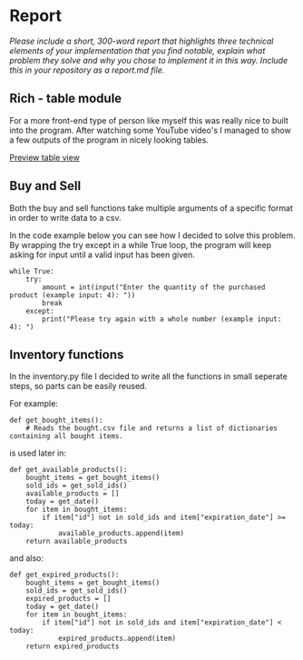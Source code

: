 # Report

_Please include a short, 300-word report that highlights three technical elements of your implementation that you find notable, explain what problem they solve and why you chose to implement it in this way. Include this in your repository as a report.md file._

## Rich - table module

For a more front-end type of person like myself this was really nice to built into the program. After watching some YouTube video's I managed to show a few outputs of the program in nicely looking tables.

[Preview table view](https://i.imgur.com/7kjDrP9.png)

## Buy and Sell

Both the buy and sell functions take multiple arguments of a specific format in order to write data to a csv.

In the code example below you can see how I decided to solve this problem. By wrapping the try except in a while True loop, the program will keep asking for input until a valid input has been given.

```
while True:
    try:
        amount = int(input("Enter the quantity of the purchased product (example input: 4): "))
        break
    except:
        print("Please try again with a whole number (example input: 4): ")
```

## Inventory functions

In the inventory.py file I decided to write all the functions in small seperate steps, so parts can be easily reused.

For example:

```
def get_bought_items():
    # Reads the bought.csv file and returns a list of dictionaries containing all bought items.
```

is used later in:

```
def get_available_products():
    bought_items = get_bought_items()
    sold_ids = get_sold_ids()
    available_products = []
    today = get_date()
    for item in bought_items:
        if item["id"] not in sold_ids and item["expiration_date"] >= today:
            available_products.append(item)
    return available_products
```

and also:

```
def get_expired_products():
    bought_items = get_bought_items()
    sold_ids = get_sold_ids()
    expired_products = []
    today = get_date()
    for item in bought_items:
        if item["id"] not in sold_ids and item["expiration_date"] < today:
            expired_products.append(item)
    return expired_products
```
